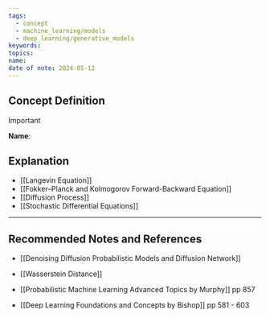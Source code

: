 ```yaml
---
tags:
  - concept
  - machine_learning/models
  - deep_learning/generative_models
keywords: 
topics: 
name: 
date of note: 2024-05-12
---
```


## Concept Definition

>[!important]
>**Name**: 



## Explanation


- [[Langevin Equation]]
- [[Fokker–Planck and Kolmogorov Forward-Backward Equation]]
- [[Diffusion Process]]
- [[Stochastic Differential Equations]]


-----------
##  Recommended Notes and References

- [[Denoising Diffusion Probabilistic Models and Diffusion Network]]


- [[Wasserstein Distance]]
- [[Probabilistic Machine Learning Advanced Topics by Murphy]] pp 857
- [[Deep Learning Foundations and Concepts by Bishop]] pp 581 - 603